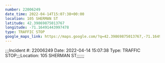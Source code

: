 ```yaml
---
number: 22006249
date_time: 2022-04-14T15:07:38+00:00
location: 105 SHERMAN ST
latitude: 42.39869875013767
longitude: -71.16491443997478
type: TRAFFIC STOP
google_maps_link: https://maps.google.com/?q=42.39869875013767,-71.16491443997478
---
```


;;;Incident #: 22006249  Date: 2022-04-14 15:07:38   Type: TRAFFIC STOP;;;Location: 105 SHERMAN ST;;;;;;
